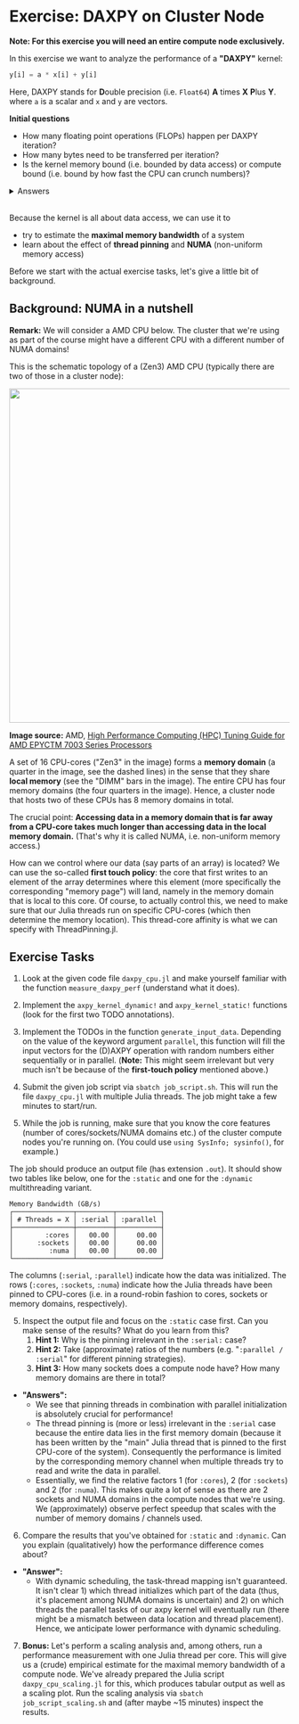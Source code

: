 # Exercise: DAXPY on Cluster Node

**Note: For this exercise you will need an entire compute node exclusively.**

In this exercise we want to analyze the performance of a **"DAXPY"** kernel:

```julia
y[i] = a * x[i] + y[i]
```

Here, DAXPY stands for **D**ouble precision (i.e. `Float64`) **A** times **X** **P**lus **Y**.
where `a` is a scalar and `x` and `y` are vectors.

**Initial questions**
* How many floating point operations (FLOPs) happen per DAXPY iteration?
* How many bytes need to be transferred per iteration?
* Is the kernel memory bound (i.e. bounded by data access) or compute bound (i.e. bound by how fast the CPU can crunch numbers)?

<details>
    <summary>Answers</summary>    
    
  * 2 FLOPs, one multiply and one addition.
  * 24 bytes. We read 8 bytes of data twice (`x[i]` and `y[i]`) and write 8 bytes of data once (`y[i]`).
  * The kernel is strongly memory bound.
</details>
<br>

Because the kernel is all about data access, we can use it to
* try to estimate the **maximal memory bandwidth** of a system
* learn about the effect of **thread pinning** and **NUMA** (non-uniform memory access)

Before we start with the actual exercise tasks, let's give a little bit of background.

## Background: NUMA in a nutshell

**Remark:** We will consider a AMD CPU below. The cluster that we're using as part of the course might have a different CPU with a different number of NUMA domains!

This is the schematic topology of a (Zen3) AMD CPU (typically there are two of those in a cluster node):

<img src="./imgs/amd_milan_cpu_die.svg" width=600>

**Image source:** AMD, [High Performance Computing (HPC) Tuning Guide for AMD EPYCTM 7003 Series Processors](https://www.amd.com/system/files/documents/high-performance-computing-tuning-guide-amd-epyc7003-series-processors.pdf)

A set of 16 CPU-cores ("Zen3" in the image) forms a **memory domain** (a quarter in the image, see the dashed lines) in the sense that they share **local memory** (see the "DIMM" bars in the image). The entire CPU has four memory domains (the four quarters in the image). Hence, a cluster node that hosts two of these CPUs has 8 memory domains in total.

The crucial point: **Accessing data in a memory domain that is far away from a CPU-core takes much longer than accessing data in the local memory domain.** (That's why it is called NUMA, i.e. non-uniform memory access.)

How can we control where our data (say parts of an array) is located? We can use the so-called **first touch policy**: the core that first writes to an element of the array determines where this element (more specifically the corresponding "memory page") will land, namely in the memory domain that is local to this core. Of course, to actually control this, we need to make sure that our Julia threads run on specific CPU-cores (which then determine the memory location). This thread-core affinity is what we can specify with ThreadPinning.jl.

## Exercise Tasks

1. Look at the given code file `daxpy_cpu.jl` and make yourself familiar with the function `measure_daxpy_perf` (understand what it does).

2. Implement the `axpy_kernel_dynamic!` and `axpy_kernel_static!` functions (look for the first two TODO annotations).

3. Implement the TODOs in the function `generate_input_data`. Depending on the value of the keyword argument `parallel`, this function will fill the input vectors for the (D)AXPY operation with random numbers either sequentially or in parallel. (**Note:** This might seem irrelevant but very much isn't be because of the **first-touch policy** mentioned above.)

4. Submit the given job script via `sbatch job_script.sh`. This will run the file `daxpy_cpu.jl` with multiple Julia threads. The job might take a few minutes to start/run.

5. While the job is running, make sure that you know the core features (number of cores/sockets/NUMA domains etc.) of the cluster compute nodes you're running on. (You could use `using SysInfo; sysinfo()`, for example.)

The job should produce an output file (has extension `.out`). It should show two tables like below, one for the `:static` and one for the `:dynamic` multithreading variant.

```
Memory Bandwidth (GB/s)
┌───────────────┬─────────┬───────────┐
│ # Threads = X │ :serial │ :parallel │
├───────────────┼─────────┼───────────┤
│        :cores │   00.00 │     00.00 │
│      :sockets │   00.00 │     00.00 │
│         :numa │   00.00 │     00.00 │
└───────────────┴─────────┴───────────┘
```

The columns (`:serial`, `:parallel`) indicate how the data was initialized. The rows (`:cores`, `:sockets`, `:numa`) indicate how the Julia threads have been pinned to CPU-cores (i.e. in a round-robin fashion to cores, sockets or memory domains, respectively).

5. Inspect the output file and focus on the `:static` case first. Can you make sense of the results? What do you learn from this?
    1. **Hint 1:** Why is the pinning irrelevant in the `:serial:` case?
    2. **Hint 2:** Take (approximate) ratios of the numbers (e.g. "`:parallel / :serial`" for different pinning strategies).
    3. **Hint 3:** How many sockets does a compute node have? How many memory domains are there in total?

* **"Answers":**
  * We see that pinning threads in combination with parallel initialization is absolutely crucial for performance!
  * The thread pinning is (more or less) irrelevant in the `:serial` case because the entire data lies in the first memory domain (because it has been written by the "main" Julia thread that is pinned to the first CPU-core of the system). Consequently the performance is limited by the corresponding memory channel when multiple threads try to read and write the data in parallel.
  * Essentially, we find the relative factors 1 (for `:cores`), 2 (for `:sockets`) and 2 (for `:numa`). This makes quite a lot of sense as there are 2 sockets and NUMA domains in the compute nodes that we're using. We (approximately) observe perfect speedup that scales with the number of memory domains / channels used.

6. Compare the results that you've obtained for `:static` and `:dynamic`. Can you explain (qualitatively) how the performance difference comes about?

* **"Answer":**
  * With dynamic scheduling, the task-thread mapping isn't guaranteed. It isn't clear 1) which thread initializes which part of the data (thus, it's placement among NUMA domains is uncertain) and 2) on which threads the parallel tasks of our axpy kernel will eventually run (there might be a mismatch between data location and thread placement). Hence, we anticipate lower performance with dynamic scheduling.

7. **Bonus:** Let's perform a scaling analysis and, among others, run a performance measurement with one Julia thread per core. This will give us a (crude) empirical estimate for the maximal memory bandwidth of a compute node. We've already prepared the Julia script `daxpy_cpu_scaling.jl` for this, which produces tabular output as well as a scaling plot. Run the scaling analysis via `sbatch job_script_scaling.sh` and (after maybe ~15 minutes) inspect the results.